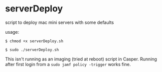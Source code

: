 # serverDeploy
script to deploy mac mini servers with some defaults

usage:

`$ chmod +x serverDeploy.sh`

`$ sudo ./serverDeploy.sh`

This isn't running as an imaging (tried at reboot) script in Casper. Running after first login from a `sudo jamf policy -trigger` works fine.
